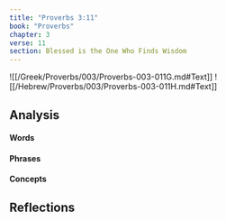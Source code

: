 ```yaml
---
title: "Proverbs 3:11"
book: "Proverbs"
chapter: 3
verse: 11
section: Blessed is the One Who Finds Wisdom
---
```

![[/Greek/Proverbs/003/Proverbs-003-011G.md#Text]]
![[/Hebrew/Proverbs/003/Proverbs-003-011H.md#Text]]

## Analysis

#### Words

#### Phrases

#### Concepts

## Reflections
